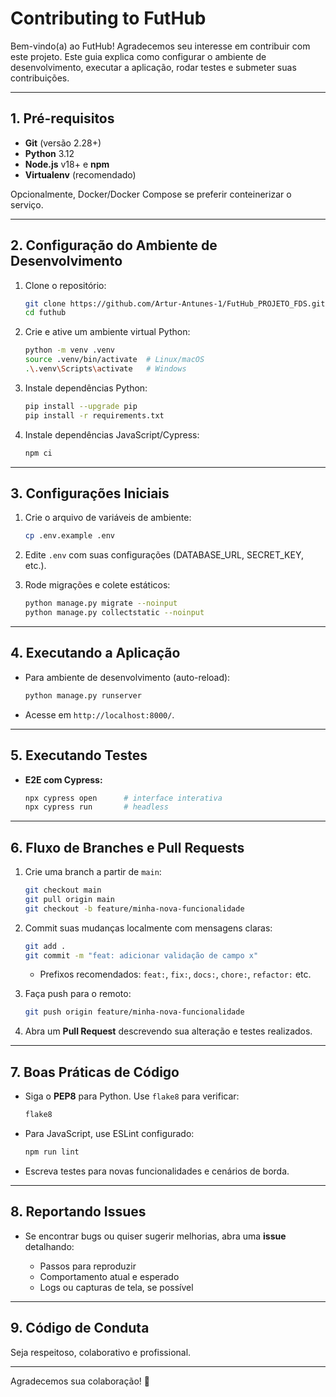 # Contributing to FutHub

Bem-vindo(a) ao FutHub! Agradecemos seu interesse em contribuir com este projeto. Este guia explica como configurar o ambiente de desenvolvimento, executar a aplicação, rodar testes e submeter suas contribuições.

---

## 1. Pré-requisitos

* **Git** (versão 2.28+)
* **Python** 3.12
* **Node.js** v18+ e **npm**
* **Virtualenv** (recomendado)

Opcionalmente, Docker/Docker Compose se preferir conteinerizar o serviço.

---

## 2. Configuração do Ambiente de Desenvolvimento

1. Clone o repositório:

   ```bash
   git clone https://github.com/Artur-Antunes-1/FutHub_PROJETO_FDS.git
   cd futhub
   ```

2. Crie e ative um ambiente virtual Python:

   ```bash
   python -m venv .venv
   source .venv/bin/activate  # Linux/macOS
   .\.venv\Scripts\activate   # Windows
   ```

3. Instale dependências Python:

   ```bash
   pip install --upgrade pip
   pip install -r requirements.txt
   ```

4. Instale dependências JavaScript/Cypress:

   ```bash
   npm ci
   ```

---

## 3. Configurações Iniciais

1. Crie o arquivo de variáveis de ambiente:

   ```bash
   cp .env.example .env
   ```

2. Edite `.env` com suas configurações (DATABASE\_URL, SECRET\_KEY, etc.).

3. Rode migrações e colete estáticos:

   ```bash
   python manage.py migrate --noinput
   python manage.py collectstatic --noinput
   ```

---

## 4. Executando a Aplicação

* Para ambiente de desenvolvimento (auto-reload):

  ```bash
  python manage.py runserver
  ```
* Acesse em `http://localhost:8000/`.

---

## 5. Executando Testes

* **E2E com Cypress:**

  ```bash
  npx cypress open      # interface interativa
  npx cypress run       # headless
  ```

---

## 6. Fluxo de Branches e Pull Requests

1. Crie uma branch a partir de `main`:

   ```bash
   git checkout main
   git pull origin main
   git checkout -b feature/minha-nova-funcionalidade
   ```

2. Commit suas mudanças localmente com mensagens claras:

   ```bash
   git add .
   git commit -m "feat: adicionar validação de campo x"
   ```

   * Prefixos recomendados: `feat:`, `fix:`, `docs:`, `chore:`, `refactor:` etc.

3. Faça push para o remoto:

   ```bash
   git push origin feature/minha-nova-funcionalidade
   ```

4. Abra um **Pull Request** descrevendo sua alteração e testes realizados.

---

## 7. Boas Práticas de Código

* Siga o **PEP8** para Python. Use `flake8` para verificar:

  ```bash
  flake8
  ```
* Para JavaScript, use ESLint configurado:

  ```bash
  npm run lint
  ```
* Escreva testes para novas funcionalidades e cenários de borda.

---

## 8. Reportando Issues

* Se encontrar bugs ou quiser sugerir melhorias, abra uma **issue** detalhando:

  * Passos para reproduzir
  * Comportamento atual e esperado
  * Logs ou capturas de tela, se possível

---

## 9. Código de Conduta

Seja respeitoso, colaborativo e profissional.

---

Agradecemos sua colaboração! 🚀
